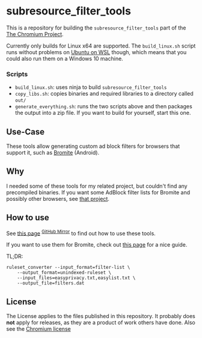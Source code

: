 # subresource_filter_tools
This is a repository for building the `subresource_filter_tools` part of the [The Chromium Project](https://www.chromium.org/Home).

Currently only builds for Linux x64 are supported. The `build_linux.sh` script runs without problems on [Ubuntu on WSL](https://ubuntu.com/wsl) though, which means that you could also run them on a Windows 10 machine.

### Scripts
* `build_linux.sh`: uses ninja to build `subresource_filter_tools`
* `copy_libs.sh`: copies binaries and required libraries to a directory called `out/`
* `generate_everything.sh`: runs the two scripts above and then packages the output into a zip file. If you want to build for yourself, start this one.

## Use-Case 
These tools allow generating custom ad block filters for browsers that support it, such as [Bromite](https://www.bromite.org/custom-filters) (Android).

## Why
I needed some of these tools for my related project, but couldn't find any precompiled binaries.
If you want some AdBlock filter lists for Bromite and possibly other browsers, see [that project](https://github.com/xarantolus/filtrite).

## How to use
See [this page](https://chromium.googlesource.com/chromium/src.git/+/master/components/subresource_filter/FILTER_LIST_GENERATION.md) <sup>[GitHub Mirror](https://github.com/chromium/chromium/blob/master/components/subresource_filter/FILTER_LIST_GENERATION.md)</sup> to find out how to use these tools.

If you want to use them for Bromite, check out [this page](https://www.bromite.org/custom-filters) for a nice guide.

TL;DR:

    ruleset_converter --input_format=filter-list \
		--output_format=unindexed-ruleset \
        --input_files=easyprivacy.txt,easylist.txt \
		--output_file=filters.dat

## License
The License applies to the files published in this repository.
It probably does **not** apply for releases, as they are a product of work others have done.
Also see the [Chromium license](https://chromium.googlesource.com/chromium/src/+/master/LICENSE)
